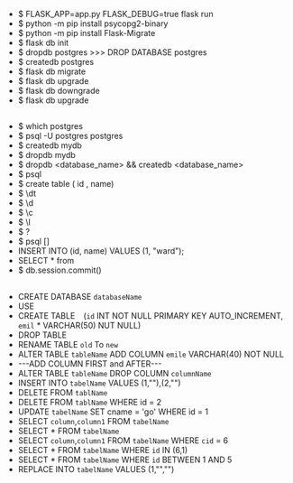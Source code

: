 * $ FLASK_APP=app.py FLASK_DEBUG=true flask run
* $ python -m pip install psycopg2-binary
* $ python -m pip install Flask-Migrate
* $ flask db init
* $ dropdb postgres >>> DROP DATABASE postgres
* $ createdb postgres
* $ flask db migrate
* $ flask db upgrade
* $ flask db downgrade
* $ flask db upgrade

## 

* $ which postgres
* $ psql -U postgres postgres
* $ createdb mydb
* $ dropdb mydb
* $ dropdb <database_name> && createdb <database_name>
* $ psql <dbname>
* $ create table <tableName> ( id , name)
* $ \dt
* $ \d <tableName>
* $ \c <anotherDbName>
* $ \l
* $ \?
* $ psql <dbname> [<username>]
* INSERT INTO <tabelName> (id, name) VALUES (1, "ward");
* SELECT * from <tablename>
* $ db.session.commit()

## 

* CREATE DATABASE `databaseName`
* USE ` `
* CREATE TABLE ` ` (`id` INT NOT NULL PRIMARY KEY AUTO_INCREMENT, `emil`  * VARCHAR(50) NUT NULL)
* DROP TABLE ` `
* RENAME TABLE `old` To `new`
* ALTER TABLE `tableName` ADD COLUMN `emile` VARCHAR(40) NOT NULL
* ---ADD COLUMN FIRST and AFTER---
* ALTER TABLE `tableName` DROP COLUMN `columnName`
* INSERT INTO `tabelName` VALUES (1,""),(2,"")
* DELETE FROM `tablName`
* DELETE FROM `tablName` WHERE id = 2
* UPDATE `tabelName` SET cname = 'go' WHERE id = 1
* SELECT `column`,`column1` FROM `tabelName`
* SELECT * FROM `tabelName`
* SELECT `column`,`column1` FROM `tabelName` WHERE `cid` = 6
* SELECT * FROM `tabelName` WHERE `id` IN (6,1)
* SELECT * FROM `tabelName` WHERE `id` BETWEEN 1 AND 5
* REPLACE INTO `tabelName` VALUES (1,"","") 